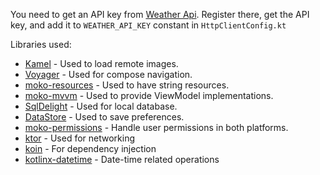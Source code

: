 You need to get an API key from [Weather Api](https://www.weatherapi.com/). Register there, get the API key, and add it to `WEATHER_API_KEY` constant in `HttpClientConfig.kt`


Libraries used:
- [Kamel](https://github.com/Kamel-Media/Kamel) - Used to load remote images.
- [Voyager](https://github.com/adrielcafe/voyager) - Used for compose navigation.
- [moko-resources](https://github.com/icerockdev/moko-resources) - Used to have string resources.
- [moko-mvvm](https://github.com/icerockdev/moko-mvvm) - Used to provide ViewModel implementations.
- [SqlDelight](https://github.com/cashapp/sqldelight) - Used for local database.
- [DataStore](https://developer.android.com/jetpack/androidx/releases/datastore) - Used to save preferences.
- [moko-permissions](https://github.com/icerockdev/moko-permissions) - Handle user permissions in both platforms.
- [ktor](https://ktor.io/) - Used for networking
- [koin](https://insert-koin.io/) - For dependency injection
- [kotlinx-datetime](https://github.com/Kotlin/kotlinx-datetime) - Date-time related operations